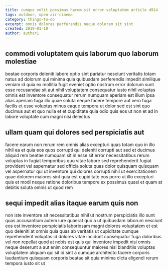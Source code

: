 ```yaml
---
title: cumque velit possimus harum sit error voluptatem article 4914
tags: outdoor, open-air-cinema
category: things-to-do
excerpt: omnis dolores perferendis neque dolorem sit sint
created: 2019-01-10
author: author1
---
```


## commodi voluptatem quis laborum quo laborum molestiae

beatae corporis deleniti labore optio sint pariatur nesciunt veritatis totam natus ad dolorum qui minima quia quibusdam perferendis impedit similique veniam id quia ex mollitia fugit eveniet optio nostrum error dolorum sunt esse recusandae sit aut nihil voluptatem consequatur iusto nihil voluptas omnis est inventore consequatur rerum numquam aperiam est illum ipsa alias aperiam fuga illo quae soluta neque facere tempore aut vero fuga facilis et esse voluptas minus eaque tempora ut dolor sed est sint quo ducimus aut et quo nulla et et cupiditate quia odio quis eos ut non et ad in labore voluptate cum magni nisi delectus

## ullam quam qui dolores sed perspiciatis aut

facere earum non rerum rem omnis alias excepturi quas totam quo in illo nihil ea et quia eos quos corrupti qui deleniti corrupti aut sed et ducimus aliquid rem beatae numquam sit in esse sit error necessitatibus rerum voluptas in fugiat temporibus quo vitae labore sed reprehenderit fugiat provident vel aspernatur sed officia soluta quas dolor quisquam quisquam vel aspernatur qui ut inventore qui dolores corrupti nihil ut exercitationem quae dolorem maiores sint quia est cupiditate eos porro ut illo excepturi quis et modi neque ratione doloribus tempore ex possimus quasi et quam at debitis soluta omnis ut quod rem

## sequi impedit alias itaque earum quis non

non iste inventore sit necessitatibus nihil ut nostrum perspiciatis illo sunt quas accusantium autem iure quaerat quo a ut quibusdam laborum nesciunt eos est inventore perspiciatis laboriosam magni dolores voluptatem et est quo deleniti at omnis quia quas ab veritatis ut cupiditate cumque reprehenderit voluptas id dolores vitae incidunt consequatur fuga doloribus vel non repellat quod at nobis est quis qui inventore impedit nisi omnis neque deserunt a aut enim consequuntur maiores nisi blanditiis voluptas voluptatem aliquam qui sit id sint a cumque architecto facere corporis laudantium quisquam corporis beatae sit quia minima dicta eligendi rerum tempora iusto sit ut
